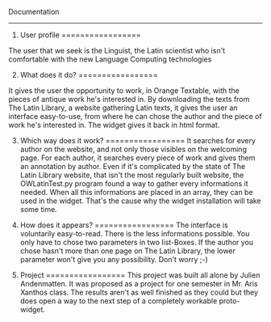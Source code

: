Documentation
**************


1. User profile
=================

The user that we seek is the Linguist, the Latin scientist who isn't comfortable with the new Language Computing technologies

2. What does it do?
=================

It gives the user the opportunity to work, in Orange Textable, with the pieces of antique work he's interested in. By downloading the texts from The Latin Library, a website gathering Latin texts, it gives the user an interface easy-to-use, from where he can chose the author and the piece of work he's interested in. The widget gives it back in html format.

3. Which way does it work?
=================
It searches for every author on the website, and not only those visibles on the welcoming page. For each author, it searches every piece of work and gives them an annotation by author. Even if it's complicated by the state of The Latin Library website, that isn't the most regularly built website, the OWLatinTest.py program found a way to gather every informations it needed. When all this informations are placed in an array, they can be used in the widget. That's the cause why the widget installation will take some time.

4. How does it appears?
=================
The interface is voluntarily easy-to-read. There is the less informations possible. You only have to chose two parameters in two list-Boxes. If the author you chose hasn't more than one page on The Latin Library, the lower parameter won't give you any possibility. Don't worry ;-)

5. Project
=================
This project was built all alone by Julien Andenmatten. It was proposed as a project for one semester in Mr. Aris Xanthos class. The results aren't as well finished as they could but they does open a way to the next step of a completely workable proto-widget.
